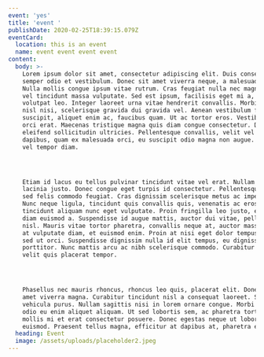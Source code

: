 ```yaml
---
event: 'yes'
title: 'event '
publishDate: 2020-02-25T18:39:15.079Z
eventCard:
  location: this is an event
  name: event event event event
content:
  body: >-
    Lorem ipsum dolor sit amet, consectetur adipiscing elit. Duis consectetur
    semper odio et vestibulum. Donec sit amet viverra neque, a malesuada nibh.
    Nulla mollis congue ipsum vitae rutrum. Cras feugiat nulla nec magna semper,
    vel tincidunt massa vulputate. Sed est ipsum, facilisis eget mi a, auctor
    volutpat leo. Integer laoreet urna vitae hendrerit convallis. Morbi dapibus
    nisl nisi, scelerisque gravida dui gravida vel. Aenean vestibulum felis
    suscipit, aliquet enim ac, faucibus quam. Ut ac tortor eros. Vestibulum eget
    orci erat. Maecenas tristique magna quis diam congue consectetur. Donec
    eleifend sollicitudin ultricies. Pellentesque convallis, velit vel molestie
    dapibus, quam ex malesuada orci, eu suscipit odio magna non augue. Phasellus
    vel tempor diam.




    Etiam id lacus eu tellus pulvinar tincidunt vitae vel erat. Nullam in
    lacinia justo. Donec congue eget turpis id consectetur. Pellentesque ut dui
    sed felis commodo feugiat. Cras dignissim scelerisque metus ac imperdiet.
    Nunc neque ligula, tincidunt quis convallis quis, venenatis ac eros. Vivamus
    tincidunt aliquam nunc eget vulputate. Proin fringilla leo justo, et aliquet
    diam euismod a. Suspendisse id augue mattis, auctor dui vitae, pellentesque
    nisl. Mauris vitae tortor pharetra, convallis neque at, auctor massa. Fusce
    at vulputate diam, et euismod enim. Proin at nisi eget dolor tempus tempor
    sed ut orci. Suspendisse dignissim nulla id elit tempus, eu dignissim mi
    porttitor. Nunc mattis arcu ac nibh scelerisque commodo. Curabitur fermentum
    velit quis placerat tempor.




    Phasellus nec mauris rhoncus, rhoncus leo quis, placerat elit. Donec sit
    amet viverra magna. Curabitur tincidunt nisl a consequat laoreet. Sed non
    vehicula purus. Nullam sagittis nisi in lorem ornare congue. Morbi convallis
    odio eu enim aliquet aliquam. Ut sed lobortis sem, ac pharetra tortor. Proin
    mollis mi et erat consectetur posuere. Donec egestas neque ut lobortis
    euismod. Praesent tellus magna, efficitur at dapibus at, pharetra et neque.
  heading: Event
  image: /assets/uploads/placeholder2.jpeg
---
```


